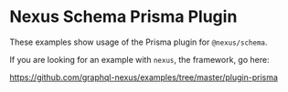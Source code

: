# Nexus Schema Prisma Plugin

These examples show usage of the Prisma plugin for `@nexus/schema`.

If you are looking for an example with `nexus`, the framework, go here:

https://github.com/graphql-nexus/examples/tree/master/plugin-prisma
